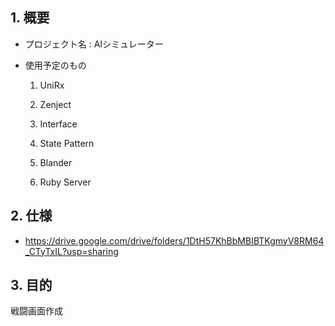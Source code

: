 ﻿## 1. 概要

- プロジェクト名 : AIシミュレーター

- 使用予定のもの

  1. UniRx

  2. Zenject
  
  3. Interface
  
  4. State Pattern
  
  5. Blander
  
  6. Ruby Server

## 2. 仕様
- https://drive.google.com/drive/folders/1DtH57KhBbMBIBTKgmyV8RM64_CTyTxIL?usp=sharing
  
## 3. 目的

戦闘画面作成
